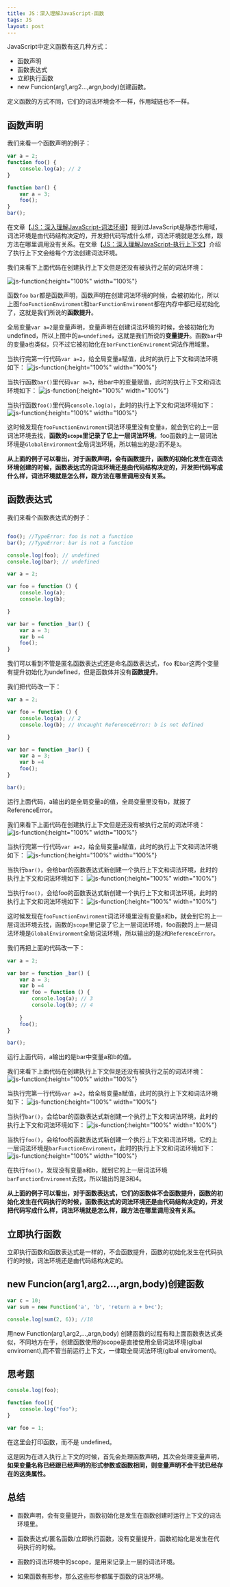 ```yaml
---
title: JS：深入理解JavaScript-函数
tags: JS
layout: post
---
```


JavaScript中定义函数有这几种方式：
- 函数声明
- 函数表达式
- 立即执行函数
- new Funcion(arg1,arg2...,argn,body)创建函数。

定义函数的方式不同，它们的词法环境会不一样，作用域链也不一样。

## 函数声明

我们来看一个函数声明的例子：

```js
var a = 2;
function foo() {
    console.log(a); // 2
}

function bar() {
    var a = 3;
    foo();
}
bar();
```
在文章【[JS：深入理解JavaScript-词法环境](https://limeii.github.io/2019/05/js-lexical-environment/)】提到过JavaScript是静态作用域，词法环境是由代码结构决定的，开发把代码写成什么样，词法环境就是怎么样，跟方法在哪里调用没有关系。在文章【[JS：深入理解JavaScript-执行上下文](https://limeii.github.io/2019/05/js-execution-context/)】介绍了执行上下文会给每个方法创建词法环境。

我们来看下上面代码在创建执行上下文但是还没有被执行之前的词法环境：

![js-function](/assets/images/posts/js/js-function01.png){:height="100%" width="100%"}

函数```foo``` ```bar```都是函数声明，函数声明在创建词法环境的时候，会被初始化，所以上图```fooFunctionEnviroment```和```barFunctionEnviroment```都在内存中都已经初始化了，这就是我们所说的**函数提升**。


全局变量```var a=2```是变量声明，变量声明在创建词法环境的时候，会被初始化为undefined，所以上图中的```a=undefined```，这就是我们所说的**变量提升**。函数```bar```中的变量a也类似，只不过它被初始化在```barFunctionEnviroment```词法作用域里。


当执行完第一行代码```var a=2```，给全局变量a赋值，此时的执行上下文和词法环境如下：
![js-function](/assets/images/posts/js/js-function02.png){:height="100%" width="100%"}

当执行函数```bar()```里代码```var a=3```，给bar中的变量赋值，此时的执行上下文和词法环境如下：
![js-function](/assets/images/posts/js/js-function03.png){:height="100%" width="100%"}

当执行函数```foo()```里代码```console.log(a)```，此时的执行上下文和词法环境如下：
![js-function](/assets/images/posts/js/js-function04.png){:height="100%" width="100%"}

这时候发现在```fooFunctionEnviroment```词法环境里没有变量a，就会到它的上一层词法环境去找，**函数的```scope```里记录了它上一层词法环境**，foo函数的上一层词法环境是```GlobalEnvironment```全局词法环境，所以输出的是```2```而不是```3```。


**从上面的例子可以看出，对于函数声明，会有函数提升，函数的初始化发生在词法环境创建的时候，函数表达式的词法环境还是由代码结构决定的，开发把代码写成什么样，词法环境就是怎么样，跟方法在哪里调用没有关系。**


## 函数表达式

我们来看个函数表达式的例子：

```js

foo(); //TypeError: foo is not a function
bar(); //TypeError: bar is not a function

console.log(foo); // undefined
console.log(bar); // undefined

var a = 2;

var foo = function () {
    console.log(a);
    console.log(b);

}

var bar = function _bar() {
    var a = 3;
    var b =4
    foo();
}
```
我们可以看到不管是匿名函数表达式还是命名函数表达式，```foo``` 和```bar```这两个变量有提升初始化为undefined，但是函数体并没有**函数提升**。


我们把代码改一下：
```js
var a = 2;

var foo = function () {
    console.log(a); // 2
    console.log(b); // Uncaught ReferenceError: b is not defined

}

var bar = function _bar() {
    var a = 3;
    var b =4
    foo();
}

bar();
```
运行上面代码，a输出的是全局变量a的值，全局变量里没有b，就报了ReferenceError。


我们来看下上面代码在创建执行上下文但是还没有被执行之前的词法环境：
![js-function](/assets/images/posts/js/js-function05.png){:height="100%" width="100%"}

当执行完第一行代码```var a=2```，给全局变量a赋值，此时的执行上下文和词法环境如下：
![js-function](/assets/images/posts/js/js-function06.png){:height="100%" width="100%"}

当执行```bar()```，会给bar的函数表达式新创建一个执行上下文和词法环境，此时的执行上下文和词法环境如下：
![js-function](/assets/images/posts/js/js-function07.png){:height="100%" width="100%"}

当执行```foo()```，会给foo的函数表达式新创建一个执行上下文和词法环境，此时的执行上下文和词法环境如下：
![js-function](/assets/images/posts/js/js-function08.png){:height="100%" width="100%"}

这时候发现在```fooFunctionEnviroment```词法环境里没有变量a和b，就会到它的上一层词法环境去找，函数的```scope```里记录了它上一层词法环境，foo函数的上一层词法环境是```GlobalEnvironment```全局词法环境，所以输出的是```2```和```ReferenceError```。


我们再把上面的代码改一下：

```js
var a = 2;

var bar = function _bar() {
    var a = 3;
    var b =4
    var foo = function () {
        console.log(a); // 3
        console.log(b); // 4
    
    }
    foo();
}

bar();
```
运行上面代码，a输出的是bar中变量a和b的值。


我们来看下上面代码在创建执行上下文但是还没有被执行之前的词法环境：
![js-function](/assets/images/posts/js/js-function09.png){:height="100%" width="100%"}

当执行完第一行代码```var a=2```，给全局变量a赋值，此时的执行上下文和词法环境如下：
![js-function](/assets/images/posts/js/js-function10.png){:height="100%" width="100%"}

当执行```bar()```，会给bar的函数表达式新创建一个执行上下文和词法环境，此时的执行上下文和词法环境如下：
![js-function](/assets/images/posts/js/js-function11.png){:height="100%" width="100%"}

当执行```foo()```，会给foo的函数表达式新创建一个执行上下文和词法环境，它的上一层词法环境是```barFunctionEnviroment```，此时的执行上下文和词法环境如下：
![js-function](/assets/images/posts/js/js-function12.png){:height="100%" width="100%"}

在执行```foo()```，发现没有变量a和b，就到它的上一层词法环境```barFunctionEnviroment```去找，所以输出的是3和4。


**从上面的例子可以看出，对于函数表达式，它们的函数体不会函数提升，函数的初始化发生在代码执行的时候，函数表达式的词法环境还是由代码结构决定的，开发把代码写成什么样，词法环境就是怎么样，跟方法在哪里调用没有关系。**

## 立即执行函数

立即执行函数和函数表达式是一样的，不会函数提升，函数的初始化发生在代码执行的时候，词法环境还是由代码结构决定的。


## new Funcion(arg1,arg2...,argn,body)创建函数

```js
var c = 10;
var sum = new Function('a', 'b', 'return a + b+c');

console.log(sum(2, 6)); //18
```

用new Function(arg1,arg2,...,argn,body) 创建函数的过程有和上面函数表达式类似，不同地方在于，创建函数使用的scope是直接使用全局词法环境(glbal enviroment),而不管当前运行上下文，一律取全局词法环境(glbal enviroment)。


## 思考题

```js
console.log(foo);

function foo(){
    console.log("foo");
}

var foo = 1;
```

在这里会打印函数，而不是 undefined。


这是因为在进入执行上下文的时候，首先会处理函数声明，其次会处理变量声明，**如果变量名称已经跟已经声明的形式参数或函数相同，则变量声明不会干扰已经存在的这类属性。**

## 总结

- 函数声明，会有变量提升，函数初始化是发生在函数创建时运行上下文的词法环境里。

- 函数表达式/匿名函数/立即执行函数，没有变量提升，函数初始化是发生在代码执行的时候。

- 函数的词法环境中的scope，是用来记录上一层的词法环境。

- 如果函数有形参，那么这些形参都属于函数的词法环境。

